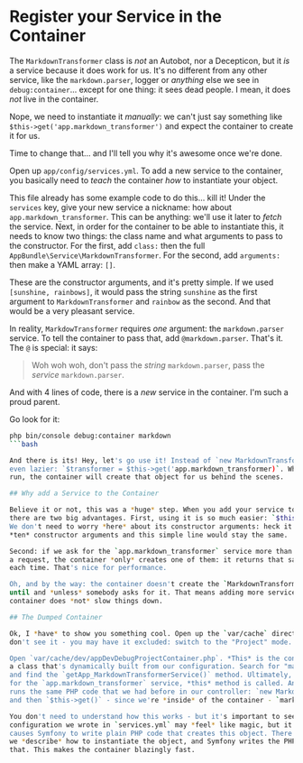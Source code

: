# Register your Service in the Container

The `MarkdownTransformer` class is *not* an Autobot, nor a Decepticon, but it *is*
a service because it does work for us. It's no different from any other service,
like the `markdown.parser`, logger or *anything* else we see in `debug:container`...
except for one thing: it sees dead people. I mean, it does *not* live in the container.

Nope, we need to instantiate it *manually*: we can't just say something like
`$this->get('app.markdown_transformer')` and expect the container to create it for
us.

Time to change that... and I'll tell you why it's awesome once we're done.

Open up `app/config/services.yml`. To add a new service to the container, you basically
need to *teach* the container *how* to instantiate your object.

This file already has some example code to do this... kill it! Under the `services`
key, give your new service a nickname: how about `app.markdown_transformer`. This
can be anything: we'll use it later to *fetch* the service. Next, in order for the
container to be able to instantiate this, it needs to know two things: the class
name and what arguments to pass to the constructor. For the first, add `class:`
then the full `AppBundle\Service\MarkdownTransformer`. For the second, add `arguments:`
then make a YAML array: `[]`.

These are the constructor arguments, and it's pretty simple. If we used `[sunshine, rainbows]`,
it would pass the string `sunshine` as the first argument to `MarkdownTransformer`
and `rainbow` as the second. And that would be a very pleasant service.

In reality, `MarkdowTransformer` requires *one* argument: the `markdown.parser` service.
To tell the container to pass that, add `@markdown.parser`. That's it. The `@` is
special: it says:

> Woh woh woh, don't pass the *string* `markdown.parser`, pass the
> *service* `markdown.parser`.

And with 4 lines of code, there is a *new* service in the container. I'm such
a proud parent.

Go look for it:

```bash
php bin/console debug:container markdown
```bash

And there is its! Hey, let's go use it! Instead of `new MarkdownTransformer()`, be
even lazier: `$transformer = $this->get('app.markdown_transformer)`. When this line
run, the container will create that object for us behind the scenes.

## Why add a Service to the Container

Believe it or not, this was a *huge* step. When you add your service to the container,
there are two big advantages. First, using it is so much easier: `$this->get('app.markdown_transformer)`.
We don't need to worry *here* about its constructor arguments: heck it could have
*ten* constructor arguments and this simple line would stay the same.

Second: if we ask for the `app.markdown_transformer` service more than once during
a request, the container *only* creates one of them: it returns that same *one* object
each time. That's nice for performance.

Oh, and by the way: the container doesn't create the `MarkdownTransformer` object
until and *unless* somebody asks for it. That means adding more services to your
container does *not* slow things down.

## The Dumped Container

Ok, I *have* to show you something cool. Open up the `var/cache` directory. If you
don't see it - you may have it excluded: switch to the "Project" mode.

Open `var/cache/dev/appDevDebugProjectContainer.php`. *This* is the container: it's
a class that's dynamically built from our configuration. Search for "markdowntransformer"
and find the `getApp_MarkdownTransformerService()` method. Ultimately, when we ask
for the `app.markdown_transformer` service, *this* method is called. And look! It
runs the same PHP code that we had before in our controller: `new MarkdownTransformer()`
and then `$this->get()` - since we're *inside* of the container - `markdown.parser`.

You don't need to understand how this works - but it's important to see this. The
configuration we wrote in `services.yml` may *feel* like magic, but it's not: it
causes Symfony to write plain PHP code that creates this object. There's no magic:
we *describe* how to instantiate the object, and Symfony writes the PHP code to do
that. This makes the container blazingly fast.
